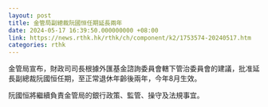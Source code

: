 ```yaml
---
layout: post
title: 金管局副總裁阮國恒任期延長兩年
date: 2024-05-17 16:39:50.000000000 +08:00
link: https://news.rthk.hk/rthk/ch/component/k2/1753574-20240517.htm
categories: rthk
---
```


金管局宣布，財政司司長根據外匯基金諮詢委員會轄下管治委員會的建議，批准延長副總裁阮國恒任期，至正常退休年齡後兩年，今年8月生效。

阮國恒將繼續負責金管局的銀行政策、監管、操守及法規事宜。
